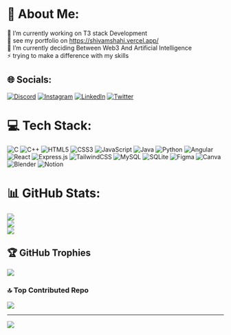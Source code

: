 # 💫 About Me:
🔭 I’m currently working on T3 stack Development <br>👯 see my portfolio on https://shivamshahi.vercel.app/<br>🌱 I’m currently deciding Between Web3 And Artificial Intelligence <br>⚡ trying to make a difference with my skills 


## 🌐 Socials:
[![Discord](https://img.shields.io/badge/Discord-%237289DA.svg?logo=discord&logoColor=white)](https://discord.gg/Shivam#4519) [![Instagram](https://img.shields.io/badge/Instagram-%23E4405F.svg?logo=Instagram&logoColor=white)](https://instagram.com/mostlycoffee_) [![LinkedIn](https://img.shields.io/badge/LinkedIn-%230077B5.svg?logo=linkedin&logoColor=white)](https://linkedin.com/in/Shivamshahi7) [![Twitter](https://img.shields.io/badge/Twitter-%231DA1F2.svg?logo=Twitter&logoColor=white)](https://twitter.com/Shivamshahi77) 

# 💻 Tech Stack:
![C](https://img.shields.io/badge/c-%2300599C.svg?style=flat&logo=c&logoColor=white) ![C++](https://img.shields.io/badge/c++-%2300599C.svg?style=flat&logo=c%2B%2B&logoColor=white) ![HTML5](https://img.shields.io/badge/html5-%23E34F26.svg?style=flat&logo=html5&logoColor=white) ![CSS3](https://img.shields.io/badge/css3-%231572B6.svg?style=flat&logo=css3&logoColor=white) ![JavaScript](https://img.shields.io/badge/javascript-%23323330.svg?style=flat&logo=javascript&logoColor=%23F7DF1E) ![Java](https://img.shields.io/badge/java-%23ED8B00.svg?style=flat&logo=java&logoColor=white) ![Python](https://img.shields.io/badge/python-3670A0?style=flat&logo=python&logoColor=ffdd54) ![Angular](https://img.shields.io/badge/angular-%23DD0031.svg?style=flat&logo=angular&logoColor=white) ![React](https://img.shields.io/badge/react-%2320232a.svg?style=flat&logo=react&logoColor=%2361DAFB) ![Express.js](https://img.shields.io/badge/express.js-%23404d59.svg?style=flat&logo=express&logoColor=%2361DAFB) ![TailwindCSS](https://img.shields.io/badge/tailwindcss-%2338B2AC.svg?style=flat&logo=tailwind-css&logoColor=white) ![MySQL](https://img.shields.io/badge/mysql-%2300f.svg?style=flat&logo=mysql&logoColor=white) ![SQLite](https://img.shields.io/badge/sqlite-%2307405e.svg?style=flat&logo=sqlite&logoColor=white) 	![Figma](https://img.shields.io/badge/figma-%23F24E1E.svg?style=flat&logo=figma&logoColor=white) ![Canva](https://img.shields.io/badge/Canva-%2300C4CC.svg?style=flat&logo=Canva&logoColor=white) ![Blender](https://img.shields.io/badge/blender-%23F5792A.svg?style=flat&logo=blender&logoColor=white) ![Notion](https://img.shields.io/badge/Notion-%23000000.svg?style=flat&logo=notion&logoColor=white)
# 📊 GitHub Stats:
![](https://github-readme-stats.vercel.app/api?username=Shivamshahi07&theme=dark&hide_border=false&include_all_commits=true&count_private=true)<br/>
![](https://github-readme-streak-stats.herokuapp.com/?user=Shivamshahi07&theme=dark&hide_border=false)<br/>
![](https://github-readme-stats.vercel.app/api/top-langs/?username=Shivamshahi07&theme=dark&hide_border=false&include_all_commits=true&count_private=true&layout=compact)

## 🏆 GitHub Trophies
![](https://github-profile-trophy.vercel.app/?username=Shivamshahi07&theme=radical&no-frame=false&no-bg=true&margin-w=4)

### 🔝 Top Contributed Repo
![](https://github-contributor-stats.vercel.app/api?username=Shivamshahi07&limit=5&theme=dark&combine_all_yearly_contributions=true)

---
[![](https://visitcount.itsvg.in/api?id=Shivamshahi07&icon=0&color=0)](https://visitcount.itsvg.in)

<!-- Proudly created with GPRM ( https://gprm.itsvg.in ) -->
